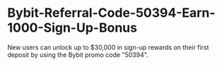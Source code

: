 # Bybit-Referral-Code-50394-Earn-1000-Sign-Up-Bonus
New users can unlock up to $30,000 in sign-up rewards on their first deposit by using the Bybit promo code "50394".
